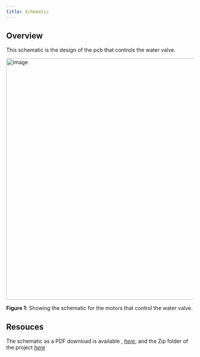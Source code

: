 ```yaml
---
title: Schematic
---
```


## Overview

This schematic is the design of the pcb that controls the water valve.

<img width="1592" height="649" alt="image" src="https://github.com/user-attachments/assets/eda6618d-db5f-47cc-8c27-c05bcbe41012" />












**Figure 1:** Showing the schematic for the motors that control the water valve.


## Resouces

The schematic as a PDF download is available , [*here*](https://github.com/user-attachments/files/23161107/Subsystem-schematic-design-RSC-.pdf),
and the Zip folder of the project [*here*](https://github.com/user-attachments/files/23014451/Subsystem-schematic-design-RSC-.zip)

